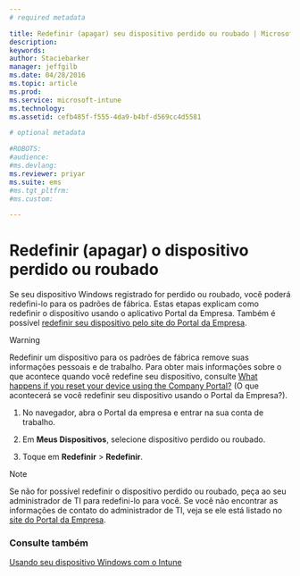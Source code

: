 ```yaml
---
# required metadata

title: Redefinir (apagar) seu dispositivo perdido ou roubado | Microsoft Intune
description:
keywords:
author: Staciebarker
manager: jeffgilb
ms.date: 04/28/2016
ms.topic: article
ms.prod:
ms.service: microsoft-intune
ms.technology:
ms.assetid: cefb485f-f555-4da9-b4bf-d569cc4d5581

# optional metadata

#ROBOTS:
#audience:
#ms.devlang:
ms.reviewer: priyar
ms.suite: ems
#ms.tgt_pltfrm:
#ms.custom:

---
```



# Redefinir (apagar) o dispositivo perdido ou roubado

Se seu dispositivo Windows registrado for perdido ou roubado, você poderá redefini-lo para os padrões de fábrica. Estas etapas explicam como redefinir o dispositivo usando o aplicativo Portal da Empresa. Também é possível [redefinir seu dispositivo pelo site do Portal da Empresa](reset-your-device-cpwebsite.md).


> [!WARNING]
> Redefinir um dispositivo para os padrões de fábrica remove suas informações pessoais e de trabalho. Para obter mais informações sobre o que acontece quando você redefine seu dispositivo, consulte [What happens if you reset your device using the Company Portal?](what-happens-if-you-reset-your-device-using-the-company-portal-windows.md) (O que acontecerá se você redefinir seu dispositivo usando o Portal da Empresa?).

1.  No navegador, abra o Portal da empresa e entrar na sua conta de trabalho.

2.  Em **Meus Dispositivos**, selecione dispositivo perdido ou roubado.

3.  Toque em **Redefinir** &gt; **Redefinir**.

> [!NOTE]
> Se não for possível redefinir o dispositivo perdido ou roubado, peça ao seu administrador de TI para redefini-lo para você. Se você não encontrar as informações de contato do administrador de TI, veja se ele está listado no [site do Portal da Empresa](http://portal.manage.microsoft.com).

### Consulte também
[Usando seu dispositivo Windows com o Intune](using-your-windows-device-with-intune.md)

<!--HONumber=Jun16_HO1-->


